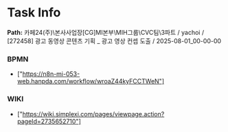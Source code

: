 # Task Info

**Path:** 카페24(주)\본사사업장\[CG]MI본부\MIH그룹\CVC팀\3파트 / yachoi / [272458] 광고 동영상 콘텐츠 기획 _ 광고 영상 컨셉 도출 / 2025-08-01_00-00-00

### BPMN
- ["https://n8n-mi-053-web.hanpda.com/workflow/wroaZ44kyFCCTWeN"]

### WIKI
- ["https://wiki.simplexi.com/pages/viewpage.action?pageId=2735652710"]

